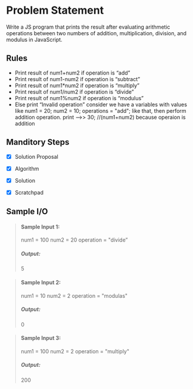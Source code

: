 # Problem Statement   

Write a JS program that prints the result after evaluating arithmetic operations between two numbers of addition, multiplication, division, and modulus in JavaScript.

## Rules

* Print result of num1+num2 if operation is “add”
* Print result of num1-num2 if operation is “subtract”
* Print result of num1*num2 if operation is “multiply”
* Print result of num1/num2 if operation is “divide”
* Print result of num1%num2 if operation is “modulus”
* Else print “Invalid operation”
  consider we have a variables with values like
  num1 = 20;
  num2 = 10;
  operations = "add"; like that,
  then perform addition operation.
  print -->> 30; //(num1+num2) because operaion is addition



## Manditory Steps

- [x] Solution Proposal
- [x] Algorithm
- [x] Solution
- [x] Scratchpad


## Sample I/O

> #### Sample Input 1:
> num1 = 100
> num2 = 20
> operation  = "divide”
>
> ##### Output:
> 5

> #### Sample Input 2:
> num1 = 10
> num2 = 2
> operation  = "modulas"
>
> ##### Output:
> 0

> #### Sample Input 3:
> num1 = 100
> num2 = 2
> operation  = "multiply"
>
> ##### Output:
> 200
